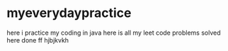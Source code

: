 # myeverydaypractice
here i practice my coding in java
here is all my leet code problems solved 
here done
ff
hjbjkvkh
